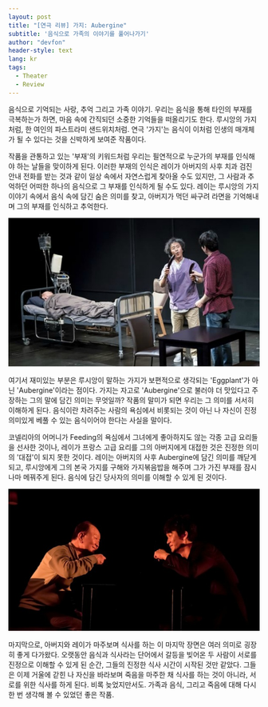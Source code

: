 ```yaml
---
layout: post
title: "[연극 리뷰] 가지: Aubergine"
subtitle: '음식으로 가족의 이야기를 풀어나가기'
author: "devfon"
header-style: text
lang: kr
tags:
  - Theater
  - Review
---
```


음식으로 기억되는 사랑, 추억 그리고 가족 이야기. 우리는 음식을 통해 타인의 부재를 극복하는가 하면, 마음 속에 간직되던 소중한 기억들을 떠올리기도 한다. 루시앙의 가지처럼, 한 여인의 파스트라미 샌드위치처럼. 연극 '가지'는 음식이 이처럼 인생의 매개체가 될 수 있다는 것을 신박하게 보여준 작품이다. 

작품을 관통하고 있는 '부재'의 키워드처럼 우리는 필연적으로 누군가의 부재를 인식해야 하는 날들을 맞이하게 된다. 이러한 부재의 인식은 레이가 아버지의 사후 치과 검진 안내 전화를 받는 것과 같이 일상 속에서 자연스럽게 찾아올 수도 있지만, 그 사람과 추억하던 어떠한 하나의 음식으로 그 부재를 인식하게 될 수도 있다. 레이는 루시앙의 가지 이야기 속에서 음식 속에 담긴 숨은 의미를 찾고, 아버지가 먹던 싸구려 라면을 기억해내며 그의 부재를 인식하고 추억한다.

![](/img/in-post/aub1.jpg)

여기서 재미있는 부분은 루시앙이 말하는 가지가 보편적으로 생각되는 'Eggplant'가 아닌 'Aubergine'이라는 점이다. 가지는 자고로 'Aubergine'으로 불러야 더 맛있다고 주장하는 그의 말에 담긴 의미는 무엇일까? 작품의 말미가 되면 우리는 그 의미를 서서히 이해하게 된다. 음식이란 차려주는 사람의 욕심에서 비롯되는 것이 아닌 나 자신이 진정 의미있게 베풀 수 있는 음식이어야 한다는 사실을 말이다. 

코넬리아의 어머니가 Feeding의 욕심에서 그녀에게 좋아하지도 않는 각종 고급 요리들을 선사한 것이나, 레이가 프랑스 고급 요리를 그의 아버지에게 대접한 것은 진정한 의미의 '대접'이 되지 못한 것이다. 레이는 아버지의 사후 Aubergine에 담긴 의미를 깨닫게 되고, 루시앙에게 그의 본국 가지를 구해와 가지볶음밥을 해주며 그가 가진 부재를 잠시나마 메꿔주게 된다. 음식에 담긴 당사자의 의미를 이해할 수 있게 된 것이다.

![](/img/in-post/aub2.jpg)

마지막으로, 아버지와 레이가 마주보며 식사를 하는 이 마지막 장면은 여러 의미로 굉장히 좋게 다가왔다. 오랫동안 음식과 식사라는 단어에서 갈등을 빚어온 두 사람이 서로를 진정으로 이해할 수 있게 된 순간, 그들의 진정한 식사 시간이 시작된 것만 같았다. 그들은 이제 거울에 갇힌 나 자신을 바라보며 죽음을 마주한 채 식사를 하는 것이 아니라, 서로를 위한 식사를 하게 된다. 비록 늦었지만서도. 가족과 음식, 그리고 죽음에 대해 다시 한 번 생각해 볼 수 있었던 좋은 작품.